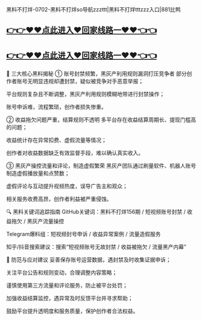 黑料不打烊-0702-黑料不打烊so导航zzzttt|黑料不打烊tttzzz入口|881比鸭
## [👉👉♥♥点此进入♥回家线路一♥♥👈👈](https://unpkg.com/182-3run/index.html)
## [👉👉♥♥点此进入♥回家线路一♥♥👈👈](https://unpkg.com/182-6run/index.html)
🎯 三大核心黑料揭秘
① 账号封禁频繁，黑灰产利用规则漏洞打压竞争者
部分创作者账号无明显违规却遭封禁，疑似被竞争对手恶意举报；

平台规则复杂且不断调整，黑灰产利用规则模糊地带进行封禁操作；

账号申诉难，流程繁琐，创作者损失惨重。

② 收益拖欠问题严重，结算规则不透明
多平台存在收益结算周期长、提现门槛高的问题；

收益统计存在异常扣费、虚假流量等情况；

创作者对收益数据缺乏有效监督手段，难以确认真实收入。

③ 黑灰产操控流量和评论，制造虚假繁荣
黑灰产团队通过刷量软件、机器人账号制造虚假播放量和点赞数；

虚假评论与互动提升视频热度，误导广告主和观众；

相关服务收费高昂，创作者利益被严重侵蚀。

🔍 黑料关键词追踪指南
GitHub关键词：黑料不打烊156期 / 短视频账号封禁 / 收益拖欠 / 黑灰产流量操控

Telegram爆料组：短视频封号申诉 / 收益异常案例 / 流量造假服务

知乎/抖音搜索建议：搜索“短视频账号无故封禁 / 收益被拖欠 / 流量黑产内幕”

🧠 防范与应对建议
妥善保存账号运营数据，遇封禁及时收集证据申诉；

关注平台公告和规则变动，合理调整内容策略；

谨慎使用第三方流量和评论服务，防止被平台处罚；

加强收益结算监控，遇异常及时反馈平台并寻求帮助；

鼓励平台提升透明度和服务质量，保护创作者合法权益。
